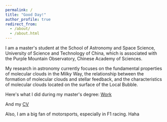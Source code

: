 ```yaml
---
permalink: /
title: "Good Day!"
author_profile: true
redirect_from: 
  - /about/
  - /about.html
---
```


I am a master's student at the School of Astronomy and Space Science, University of Science and Technology of China, which is associated with the Purple Mountain Observatory, Chinese Academy of Sciences.

My research in astronomy currently focuses on the fundamental properties of molecular clouds in the Milky Way, the relationship between the formation of molecular clouds and stellar feedback, and the characteristics of molecular clouds located on the surface of the Local Bubble.


Here's what I did during my master's degree: [Work](../files/Camelopardalis_report.pdf)

And my [CV](../files/Dorian_Resumes-.pdf)

Also, I am a big fan of motorsports, especially in F1 racing. Haha
